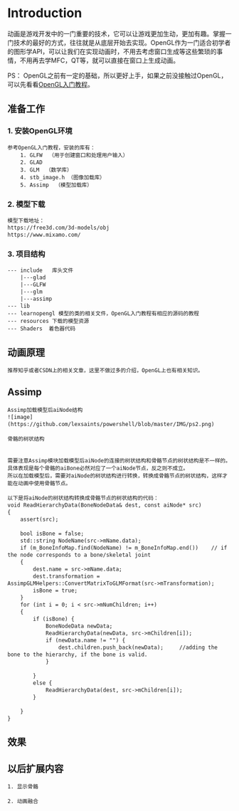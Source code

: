 # Introduction

动画是游戏开发中的一门重要的技术，它可以让游戏更加生动，更加有趣。掌握一门技术的最好的方式，往往就是从底层开始去实现。OpenGL作为一门适合初学者的图形学API，可以让我们在实现动画时，不用去考虑窗口生成等这些繁琐的事情，不用再去学MFC，QT等，就可以直接在窗口上生成动画。

PS： OpenGL之前有一定的基础，所以更好上手，如果之前没接触过OpenGL，可以先看看[OpenGL入门教程](https://learnopengl-cn.github.io/)。

## 准备工作

### 1. 安装OpenGL环境
	
	参考OpenGL入门教程，安装的库有：
		1. GLFW  （用于创建窗口和处理用户输入）
		2. GLAD  
		3. GLM	（数学库）
		4. stb_image.h （图像加载库）
		5. Assimp  （模型加载库）


### 2. 模型下载

	模型下载地址：
	https://free3d.com/3d-models/obj
	https://www.mixamo.com/


### 3. 项目结构

	--- include   库头文件
		|---glad
		|---GLFW
		|---glm
		|---assimp
	--- lib
	--- learnopengl 模型的类的相关文件，OpenGL入门教程有相应的源码的教程
	--- resources 下载的模型资源
	--- Shaders  着色器代码
	    

## 动画原理
	
	推荐知乎或者CSDN上的相关文章，这里不做过多的介绍，OpenGL上也有相关知识。

## Assimp

	Assimp加载模型后aiNode结构
	![image](https://github.com/lexsaints/powershell/blob/master/IMG/ps2.png)
	 
	骨骼的树状结构
	

	需要注意Assimp模块加载模型后aiNode的连接的树状结构和骨骼节点的树状结构是不一样的。具体表现是每个骨骼的aiBone必然对应了一个aiNode节点，反之则不成立。
	所以在加载模型后，需要对aiNode的树状结构进行转换，转换成骨骼节点的树状结构，这样才能在动画中使用骨骼节点。

	以下是将aiNode的树状结构转换成骨骼节点的树状结构的代码：
	void ReadHierarchyData(BoneNodeData& dest, const aiNode* src)
	{
		assert(src);

		bool isBone = false;
		std::string NodeName(src->mName.data);
		if (m_BoneInfoMap.find(NodeName) != m_BoneInfoMap.end())    // if the node corresponds to a bone/skeletal joint
		{
			dest.name = src->mName.data;
			dest.transformation = AssimpGLMHelpers::ConvertMatrixToGLMFormat(src->mTransformation);
			isBone = true;
		}
		for (int i = 0; i < src->mNumChildren; i++)
		{
			if (isBone) {
				BoneNodeData newData;
				ReadHierarchyData(newData, src->mChildren[i]);
				if (newData.name != "") {
					dest.children.push_back(newData);     //adding the bone to the hierarchy, if the bone is valid.
				}
				
			}
			else {
				ReadHierarchyData(dest, src->mChildren[i]);
			}
			
		}
	}


## 效果

	


## 以后扩展内容

	1. 显示骨骼

	2. 动画融合
